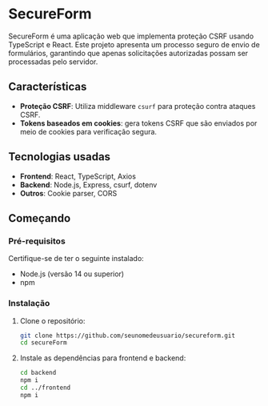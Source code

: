 # SecureForm

SecureForm é uma aplicação web que implementa proteção CSRF usando TypeScript e React. Este projeto apresenta um processo seguro de envio de formulários, garantindo que apenas solicitações autorizadas possam ser processadas pelo servidor.

## Características

- **Proteção CSRF**: Utiliza middleware `csurf` para proteção contra ataques CSRF.
- **Tokens baseados em cookies**: gera tokens CSRF que são enviados por meio de cookies para verificação segura.

## Tecnologias usadas

- **Frontend**: React, TypeScript, Axios
- **Backend**: Node.js, Express, csurf, dotenv
- **Outros**: Cookie parser, CORS

## Começando

### Pré-requisitos

Certifique-se de ter o seguinte instalado:

- Node.js (versão 14 ou superior)
- npm

### Instalação

1. Clone o repositório:

   ```bash
   git clone https://github.com/seunomedeusuario/secureform.git
   cd secureForm
   ```

2. Instale as dependências para frontend e backend:

   ```bash
   cd backend
   npm i
   cd ../frontend
   npm i
   ```
